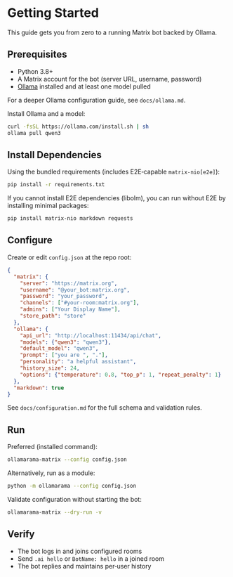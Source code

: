 # Getting Started

This guide gets you from zero to a running Matrix bot backed by Ollama.

## Prerequisites

- Python 3.8+
- A Matrix account for the bot (server URL, username, password)
- [Ollama](https://ollama.com/) installed and at least one model pulled

For a deeper Ollama configuration guide, see `docs/ollama.md`.

Install Ollama and a model:

```bash
curl -fsSL https://ollama.com/install.sh | sh
ollama pull qwen3
```

## Install Dependencies

Using the bundled requirements (includes E2E‑capable `matrix-nio[e2e]`):

```bash
pip install -r requirements.txt
```

If you cannot install E2E dependencies (libolm), you can run without E2E by installing minimal packages:

```bash
pip install matrix-nio markdown requests
```

## Configure

Create or edit `config.json` at the repo root:

```json
{
  "matrix": {
    "server": "https://matrix.org",
    "username": "@your_bot:matrix.org",
    "password": "your_password",
    "channels": ["#your-room:matrix.org"],
    "admins": ["Your Display Name"],
    "store_path": "store"
  },
  "ollama": {
    "api_url": "http://localhost:11434/api/chat",
    "models": {"qwen3": "qwen3"},
    "default_model": "qwen3",
    "prompt": ["you are ", "."],
    "personality": "a helpful assistant",
    "history_size": 24,
    "options": {"temperature": 0.8, "top_p": 1, "repeat_penalty": 1}
  },
  "markdown": true
}
```

See `docs/configuration.md` for the full schema and validation rules.

## Run

Preferred (installed command):

```bash
ollamarama-matrix --config config.json
```

Alternatively, run as a module:

```bash
python -m ollamarama --config config.json
```

Validate configuration without starting the bot:

```bash
ollamarama-matrix --dry-run -v
```

## Verify

- The bot logs in and joins configured rooms
- Send `.ai hello` or `BotName: hello` in a joined room
- The bot replies and maintains per‑user history
